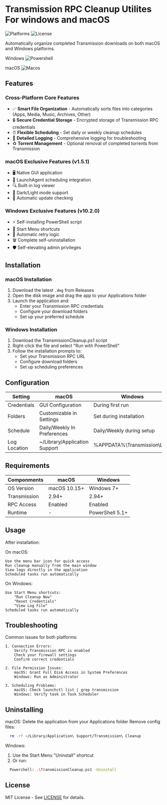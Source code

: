 # Transmission RPC Cleanup Utilites For windows and macOS

![Platforms](https://img.shields.io/badge/Platforms-macOS%20%7C%20Windows-lightgrey)
![License](https://img.shields.io/badge/License-MIT-green)

Automatically organize completed Transmission downloads on both macOS and Windows platforms.

Windows 
![Powershell](https://github.com/user-attachments/assets/166bca48-8332-4d33-9e65-8371f9cd3e70)

macOS
![Macos](https://github.com/user-attachments/assets/11c3ae53-8473-4f32-b317-b51e62fabd51)


## Features

### Cross-Platform Core Features
- ✅ **Smart File Organization** - Automatically sorts files into categories (Apps, Media, Music, Archives, Other)
- 🔒 **Secure Credential Storage** - Encrypted storage of Transmission RPC credentials
- ⏰ **Flexible Scheduling** - Set daily or weekly cleanup schedules
- 📝 **Detailed Logging** - Comprehensive logging for troubleshooting
- ♻️ **Torrent Management** - Optional removal of completed torrents from Transmission

### macOS Exclusive Features (v1.5.1)
- 🖥️ Native GUI application
- 🚀 LaunchAgent scheduling integration
- 🔍 Built-in log viewer
- 🎨 Dark/Light mode support
- 🔄 Automatic update checking

### Windows Exclusive Features (v10.2.0)
- ⚡ Self-installing PowerShell script
- 🏁 Start Menu shortcuts
- 🔄 Automatic retry logic
- 🗑️ Complete self-uninstallation
- 🛡️ Self-elevating admin privileges

## Installation

### macOS Installation
1. Download the latest `.dmg` from Releases
2. Open the disk image and drag the app to your Applications folder
3. Launch the application and:
   - Enter your Transmission RPC credentials
   - Configure your download folders
   - Set up your preferred schedule

### Windows Installation
1. Download the TransmissionCleanup.ps1 script
2. Right-click the file and select "Run with PowerShell"
3. Follow the installation prompts to:
   - Set your Transmission RPC URL
   - Configure download folders
   - Set up scheduling preferences

## Configuration

|Setting	| macOS | Windows|
|--------|-------|--------|
|Credentials|GUI Configuration|During first run|
|Folders|Customizable in Settings|Set during installation|
|Schedule |Daily/Weekly In Preferences|Daily/Weekly during setup|
|Log Location|~/Library/Application Support|%APPDATA%\Transmission\Logs

## Requirements

|Componments|macOS|Windows|
|-----------|-----|-------|
|OS Version|macOS 10.15+|Windows 7+|
|Transmission|2.94+|2.94+|
|RPC Access| Enabled|Enabled|
|Runtime|-|PowerShell 5.1+|

## Usage

After installation:

On macOS:

    Use the menu bar icon for quick access
    Run cleanup manually from the main window
    View logs directly in the application
    Scheduled tasks run automatically

On Windows:

    Use Start Menu shortcuts:
        "Run Cleanup Now"
        "Reset Credentials"
        "View Log File"
    Scheduled tasks run automatically

## Troubleshooting

Common issues for both platforms:

    1. Connection Errors:
        Verify Transmission RPC is enabled
        Check your firewall settings
        Confirm correct credentials

    2. File Permission Issues:
        macOS: Grant Full Disk Access in System Preferences
        Windows: Run as Administrator

    3. Scheduling Problems:
        macOS: Check launchctl list | grep transmission
        Windows: Verify task in Task Scheduler

## Uninstalling

macOS: 
Delete the application from your Applications folder Remove config files:

```bash
  rm -rf ~/Library/Application\ Support/Transmission\ Cleanup
```

Windows:
1. Use the Start Menu "Uninstall" shortcut
2. Or run: 
```bash
  Powershell: .\TransmissionCleanup.ps1 -Uninstall
```
## License

MIT License - See [LICENSE](/LICENSE.md) for details.
